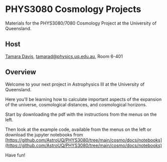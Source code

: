 # PHYS3080 Cosmology Projects

Materials for the PHYS3080/7080 Cosmology Project at the University of Queensland.

## Host

[Tamara Davis](https://people.smp.uq.edu.au/TamaraDavis/), 
[tamarad@physics.uq.edu.au](mailto:tamarad@physics.uq.edu.au), Room 6-401

## Overview

Welcome to your next project in Astrophysics III at the University of Queensland. 

Here you'll be learning how to calculate important aspects of the expansion of the universe, cosmological distances, and cosmological horizons.

Start by downloading the pdf with the instructions from the menus on the left. 

Then look at the example code, available from the menus on the left or download the jupyter notebooks from [https://github.com/AstroUQ/PHYS3080/tree/main/cosmo/docs/notebooks](https://github.com/AstroUQ/PHYS3080/tree/main/cosmo/docs/notebooks)

Have fun! 
 
